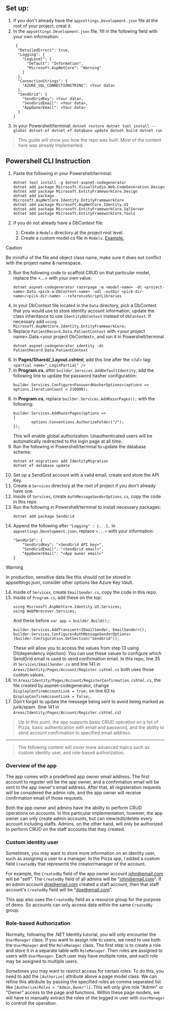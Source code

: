 ## Set up:
1. If you don't already have the `appsettings.Development.json` file at the root of your project, creat it.
2. In the `appsettings.Development.json` file, fill in the following field with your own information:
	```
	 {
	  "DetailedErrors": true,
	  "Logging": {
	    "LogLevel": {
	      "Default": "Information",
	      "Microsoft.AspNetCore": "Warning"
	    }
	  },
	  "ConnectionStrings": {
	    "AZURE_SQL_CONNECTIONSTRING": <Your data>
	  },
	  "SendGrid": {
	    "SendGridKey": <Your data>,
	    "SendGridEmail": <Your data>,
	    "AppOwnerEmail": <Your data>
	  }
	}
 	```
 3. In your Powershell/terminal:
    	```
	dotnet restore
	dotnet tool install --global dotnet-ef
	dotnet ef database update
	dotnet build
	dotnet run
    	```

> This guide will show you how the repo was built. Most of the content here was already implemented.
## Powershell CLI Instruction
1. Paste the following in your Powershell/terminal:

	```
	dotnet tool install -g dotnet-aspnet-codegenerator
	dotnet add package Microsoft.VisualStudio.Web.CodeGeneration.Design
	dotnet add package Microsoft.EntityFrameworkCore.Design
	dotnet add package Microsoft.AspNetCore.Identity.EntityFrameworkCore
	dotnet add package Microsoft.AspNetCore.Identity.UI
	dotnet add package Microsoft.EntityFrameworkCore.SqlServer
	dotnet add package Microsoft.EntityFrameworkCore.Tools
	```
2. If you do not already have a DbContext file:
   1. Create a `Models` directory at the project root level. 
   2. Create a custom model cs file in `Models`. [Example.](https://learn.microsoft.com/en-us/aspnet/core/tutorials/razor-pages/model?view=aspnetcore-8.0&tabs=visual-studio)
   
> [!CAUTION]
> Be mindful of the file and object class name, make sure it does not conflict with the project name & namespace.
	 
   3. Run the following code to scaffold CRUD on that particular model, replace the \<...> with your own value:
		```
		dotnet aspnet-codegenerator razorpage -m <model-name> -dc <project-name>.Data.<pick-a-DbContext-name> -udl -outDir <pick-dir-name>/<pick-dir-name> --referenceScriptLibraries
		```
3. In your DbContext file located in the `Data` directory, pick a DbContext that you would use to store identity account information, update the class inheritance to use `IdentityDbContext` instead of `DbContext`. If necessary add `using Microsoft.AspNetCore.Identity.EntityFrameworkCore;`
4. Replace `PatientRecord.Data.PatientContext` with \<your project name\>.Data.\<your project DbContext\>, and run it in Powershell/terminal
	```
	dotnet aspnet-codegenerator identity -dc PatientRecord.Data.PatientContext
	```
5. In **Pages/Shared/_Layout.cshtml**, add this line after the \</ul> tag: `<partial name="_LoginPartial" />`
6. In **Program.cs**, after `builder.Services.AddDefaultIdentity`, add the following line to update the password hasher configuration:
	```
	builder.Services.Configure<PasswordHasherOptions>(options => options.IterationCount = 210000);
	```
7. In **Program.cs**, replace `builder.Services.AddRazorPages();` with the following: 
	```
	builder.Services.AddRazorPages(options =>
	{
			options.Conventions.AuthorizeFolder("/");
	});
	```
	This will enable global authorization. Unauthenticated users will be automatically redirected to the login page at all time.
8. Run the following in Powershell/terminal to update the database schema:
	```
	dotnet ef migrations add IdentityMigration
	dotnet ef database update
	```
9. Set up a SendGrid account with a valid email, create and store the API Key.
10. Create a `Services` directory at the root of project if you don't already have one.
11. Inside of `Services`, create `AuthMessageSenderOptions.cs`, copy the code in this repo.
12. Run the following in Powershell/terminal to install necessary packages:
	```
	dotnet add package SendGrid
	```
13. Append the following after `"Logging" : {...},` in `appsettings.Development.json`, replace `<...>` with your information:
	```
	"SendGrid": {
	    "SendGridKey": "<SendGrid API key>",
	    "SendGridEmail": "<SendGrid email>",
	    "AppOwnerEmail": "<App owner email>"
  	}
	```
>[!WARNING]
>In production, sensitive data like this should not be stored in appsettings.json, consider other options like Azure Key Vault.
14. Inside of `Services`, create `EmailSender.cs`, copy the code in this repo.
15. Inside of `Program.cs`, add these on the top: 
	```
	using Microsoft.AspNetCore.Identity.UI.Services;
	using WebPWrecover.Services;
	```
	And these before `var app = builder.Build();`:
	```
	builder.Services.AddTransient<IEmailSender, EmailSender>();
	builder.Services.Configure<AuthMessageSenderOptions>(builder.Configuration.GetSection("SendGrid"));
	```
	These will allow you to access the values from step 13 using DI(dependency injection). You can use these values to configure which SendGrid email is used to send confirmation email.
	In this repo, line 35 in `Services/EmailSender.cs` and line 141 in `Areas/Identity/Pages/Account/Register.cshtml.cs` both uses those custom values.
16. In `Areas/Identity/Pages/Account/RegisterConfirmation.cshtml.cs`, the file created by aspnet-codegenerator, change `DisplayConfirmAccountLink = true;` on line 63 to `DisplayConfirmAccountLink = false;`.
17. Don't forget to update the message being sent to avoid being marked as junk/spam. (line 141 in `Areas/Identity/Pages/Account/Register.cshtml.cs`)

> Up to this point, the app supports basic CRUD operation on a list of Pizza, basic authentication with email and password, and the ability to send account confirmation to specified email address.
---
> The following content will cover more advanced topics such as custom identity user, and role-based authorization.

### Overview of the app
The app comes with a predefined app owner email address. The first account to register will be the app owner, and a confirmation email will be sent to the app owner's email address. After that, all registeration requests will be considered the admin role, and the app owner will receive confirmation email of those requests.

Both the app owner and admins have the ability to perform CRUD operations on accounts. In this particular implementation, however, the app owner can only create admin accounts, but can view/edit/delete every account including staffs. Admins, on the other hand, will only be authorized to perform CRUD on the staff accounts that they created.

### Custom identity user
Sometimes, you may want to store more information on an identity user, such as assigning a user to a manager. In the Pizza app, I added a custom field `CreatedBy` that represents the creator/manager of the account. 

For example, the `CreatedBy` field of the app owner account john@email.com will be "self". The `CreatedBy` field of all admins will be "john@email.com". If an admin account doe@email.com created a staff account, then that staff account's `CreatedBy` field will be "doe@email.com". 

This app also uses the `CreatedBy` field as a resource group for the purpose of demo. So accounts can only access data within the same `CreatedBy` group. 

### Role-based Authorization
Normally, following the .NET Identity tutorial, you will only encounter the `UserManager` class. If you want to assign role to users, we need to use both the `UserManager` and the `RoleManager` class. The first step is to create a role and store it in a separate table with `RoleManager`. Then roles are assigned to users with `UserManager`. Each user may have multiple roles, and each role may be assigned to multiple users. 

Sometimes you may want to restrict access for certain roles. To do this, you need to add the `[Authorize]` attribute above a page model class. We can refine this attribute by passing the specified roles as comma separated list like `[Authorize(Roles = "Admin,Owner")]`. This will only give role "Admin" or "Owner" access to the page and functions. Within these page models, we will have to manually extract the roles of the logged in user with `UserManager` to controll the operation. 
